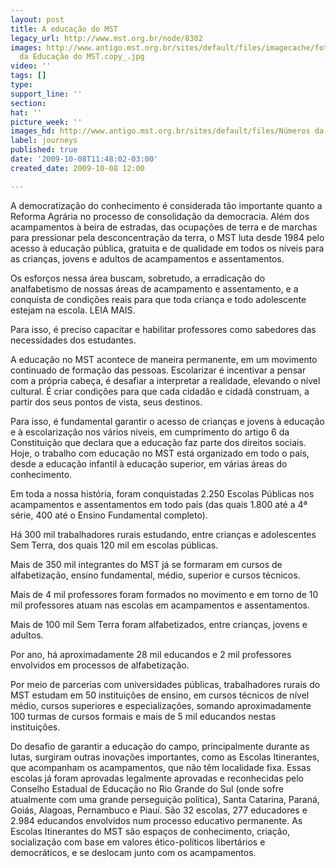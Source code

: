 ```yaml
---
layout: post
title: A educação do MST
legacy_url: http://www.mst.org.br/node/8302
images: http://www.antigo.mst.org.br/sites/default/files/imagecache/foto_destaque/Números
  da Educação do MST.copy_.jpg
video: ''
tags: []
type: 
support_line: ''
section: 
hat: ''
picture_week: ''
images_hd: http://www.antigo.mst.org.br/sites/default/files/Números da Educação do MST.copy_.jpg
label: journeys
published: true
date: '2009-10-08T11:48:02-03:00'
created_date: 2009-10-08 12:00

---
```

A democratização do conhecimento é considerada tão importante quanto a Reforma Agrária no processo de consolidação da democracia. Além dos acampamentos à beira de estradas, das ocupações de terra e de marchas para pressionar pela desconcentração da terra, o MST luta desde 1984 pelo acesso à educação pública, gratuita e de qualidade em todos os níveis para as crianças, jovens e adultos de acampamentos e assentamentos.

Os esforços nessa área buscam, sobretudo, a erradicação do analfabetismo de nossas áreas de acampamento e assentamento, e a conquista de condições reais para que toda criança e todo adolescente estejam na escola. LEIA MAIS.
<!--break-->
Para isso, é preciso capacitar e habilitar professores como sabedores das necessidades dos estudantes. 

A educação no MST acontece de maneira permanente, em um movimento continuado de formação das pessoas. Escolarizar é incentivar a pensar com a própria cabeça, é desafiar a interpretar a realidade, elevando o nível cultural. É criar condições para que cada cidadão e cidadã construam, a partir dos seus pontos de vista, seus destinos. 

Para isso, é fundamental garantir o acesso de crianças e jovens à educação e à escolarização nos vários níveis, em cumprimento do artigo 6 da Constituição que declara que a educação faz parte dos direitos sociais. Hoje, o trabalho com educação no MST está organizado em todo o país, desde a educação infantil à educação superior, em várias áreas do conhecimento. 

Em toda a nossa história, foram conquistadas 2.250 Escolas Públicas nos acampamentos e assentamentos em todo país (das quais 1.800 até a 4ª série, 400 até o Ensino Fundamental completo).
 
Há 300 mil trabalhadores rurais estudando, entre crianças e adolescentes Sem Terra, dos quais 120 mil em escolas públicas. 

Mais de 350 mil integrantes do MST já se formaram em cursos de alfabetização, ensino fundamental, médio, superior e cursos técnicos. 

Mais de 4 mil professores foram formados no movimento e em torno de 10 mil professores atuam nas escolas em acampamentos e assentamentos. 

Mais de 100 mil Sem Terra foram alfabetizados, entre crianças, jovens e adultos. 

Por ano, há aproximadamente 28 mil educandos e 2 mil professores envolvidos em processos de alfabetização. 

Por meio de parcerias com universidades públicas, trabalhadores rurais do MST estudam em 50 instituições de ensino, em cursos técnicos de nível médio, cursos superiores e especializações, somando aproximadamente 100 turmas de cursos formais e mais de 5 mil educandos nestas instituições. 

Do desafio de garantir a educação do campo, principalmente durante as lutas, surgiram outras inovações importantes, como as Escolas Itinerantes, que acompanham os acampamentos, que não têm localidade fixa. Essas escolas já foram aprovadas legalmente aprovadas e reconhecidas pelo Conselho Estadual de Educação no Rio Grande do Sul (onde sofre atualmente com uma grande perseguição política), Santa Catarina, Paraná, Goiás, Alagoas, Pernambuco e Piauí. São 32 escolas, 277 educadores e 2.984 educandos envolvidos num processo educativo permanente. As Escolas Itinerantes do MST são espaços de conhecimento, criação, socialização com base em valores ético-políticos libertários e democráticos, e se deslocam junto com os acampamentos.
